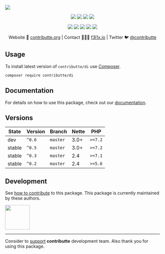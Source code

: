 ![](https://heatbadger.now.sh/github/readme/contributte/di/)

<p align=center>
  <a href="https://github.com/contributte/di/actions"><img src="https://badgen.net/github/checks/contributte/di/master?cache=300"></a>
  <a href="https://coveralls.io/r/contributte/di"><img src="https://badgen.net/coveralls/c/github/contributte/di?cache=300"></a>
  <a href="https://packagist.org/packages/contributte/di"><img src="https://badgen.net/packagist/dm/contributte/di"></a>
  <a href="https://packagist.org/packages/contributte/di"><img src="https://badgen.net/packagist/v/contributte/di"></a>
</p>
<p align=center>
  <a href="https://packagist.org/packages/contributte/di"><img src="https://badgen.net/packagist/php/contributte/di"></a>
  <a href="https://github.com/contributte/di"><img src="https://badgen.net/github/license/contributte/di"></a>
  <a href="https://bit.ly/ctteg"><img src="https://badgen.net/badge/support/gitter/cyan"></a>
  <a href="https://bit.ly/cttfo"><img src="https://badgen.net/badge/support/forum/yellow"></a>
  <a href="https://contributte.org/partners.html"><img src="https://badgen.net/badge/sponsor/donations/F96854"></a>
</p>

<p align=center>
Website 🚀 <a href="https://contributte.org">contributte.org</a> | Contact 👨🏻‍💻 <a href="https://f3l1x.io">f3l1x.io</a> | Twitter 🐦 <a href="https://twitter.com/contributte">@contributte</a>
</p>

## Usage

To install latest version of `contributte/di` use [Composer](https://getcomposer.org).

```bash
composer require contributte/di
```

## Documentation

For details on how to use this package, check out our [documentation](.docs).

## Versions

| State       | Version | Branch   | Nette | PHP     |
|-------------|---------|----------|-------|---------|
| dev         | `^0.6`  | `master` | 3.0+  | `>=7.2` |
| stable      | `^0.5`  | `master` | 3.0+  | `>=7.2` |
| stable      | `^0.3`  | `master` | 2.4   | `>=7.1` |
| stable      | `^0.2`  | `master` | 2.4   | `>=5.6` |

## Development

See [how to contribute](https://contributte.org) to this package. This package is currently maintained by these authors.

<a href="https://github.com/f3l1x">
    <img width="80" height="80" src="https://avatars2.githubusercontent.com/u/538058?v=3&s=80">
</a>

-----

Consider to [support](https://contributte.org/partners) **contributte** development team.
Also thank you for using this package.
